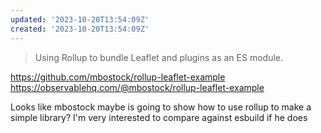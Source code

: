 ```yaml
---
updated: '2023-10-20T13:54:09Z'
created: '2023-10-20T13:54:09Z'
---
```

> Using Rollup to bundle Leaflet and plugins as an ES module.

https://github.com/mbostock/rollup-leaflet-example
https://observablehq.com/@mbostock/rollup-leaflet-example

Looks like mbostock maybe is going to show how to use rollup to make a simple library? I'm very interested to compare against esbuild if he does